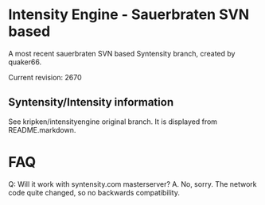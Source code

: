Intensity Engine - Sauerbraten SVN based
================

A most recent sauerbraten SVN based Syntensity branch,
created by quaker66.

Current revision: 2670


Syntensity/Intensity information
--------------------

See kripken/intensityengine original branch. It is displayed
from README.markdown.


FAQ
=====

Q: Will it work with syntensity.com masterserver?
A. No, sorry. The network code quite changed, so no backwards compatibility.
